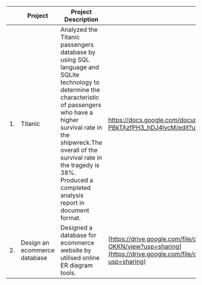 | |Project|Project Description|Project Link|
|-|-------|-------------------|------------|
|1.|Titanic|Analyzed the Titanic passengers database by using SQL language and SQLite technology to determine the characteristic of passengers who have a higher survival rate in the shipwreck.The overall of the survival rate in the tragedy is 38%. Produced a completed analysis report in document format.| https://docs.google.com/document/d/1XsnkKiPuO1yH2lee1krwQ8k-PBkTAzfPH3_hDJ4lycM/edit?usp=sharing|                                                                                                                                                                  
|2.|Design an ecommerce database|Designed a database for ecommerce website by utilised online ER diagram tools.|[https://drive.google.com/file/d/1y5z6u24LeuECC5Ps5gY0VNciFNT-OKKN/view?usp=sharing](https://drive.google.com/file/d/1gPq5Iw8Su2xA0dW3aPD5VtPwRb1t5Jp4/view?usp=sharing)|
